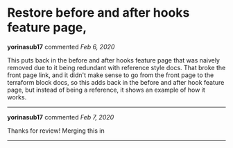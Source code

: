 # Restore before and after hooks feature page, 

**yorinasub17** commented *Feb 6, 2020*

This puts back in the before and after hooks feature page that was naively removed due to it being redundant with reference style docs. That broke the front page link, and it didn't make sense to go from the front page to the terraform block docs, so this adds back in the before and after hook feature page, but instead of being a reference, it shows an example of how it works.
<br />
***


**yorinasub17** commented *Feb 7, 2020*

Thanks for review! Merging this in
***

